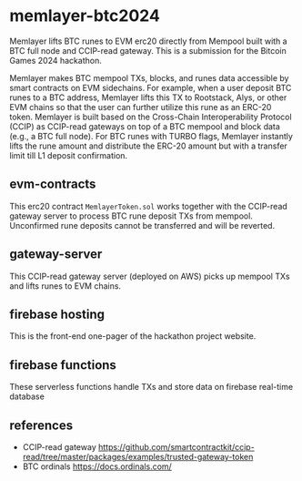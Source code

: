 # memlayer-btc2024
Memlayer lifts BTC runes to EVM erc20 directly from Mempool built with a BTC full node and CCIP-read gateway. This is a submission for the Bitcoin Games 2024 hackathon.

Memlayer makes BTC mempool TXs, blocks, and runes data accessible by smart contracts on EVM sidechains. For example, when a user deposit BTC runes to a BTC address, Memlayer lifts this TX to Rootstack, Alys, or other EVM chains so that the user can further utilize this rune as an ERC-20 token. Memlayer is built based on the Cross-Chain Interoperability Protocol (CCIP) as CCIP-read gateways on top of a BTC mempool and block data (e.g., a BTC full node). For BTC runes with TURBO flags, Memlayer instantly lifts the rune amount and distribute the ERC-20 amount but with a transfer limit till L1 deposit confirmation.

## evm-contracts
This erc20 contract `MemlayerToken.sol` works together with the CCIP-read gateway server to process BTC rune deposit TXs from mempool. Unconfirmed rune deposits cannot be transferred and will be reverted.

## gateway-server
This CCIP-read gateway server (deployed on AWS) picks up mempool TXs and lifts runes to EVM chains.

## firebase hosting
This is the front-end one-pager of the hackathon project website.

## firebase functions
These serverless functions handle TXs and store data on firebase real-time database

## references
- CCIP-read gateway https://github.com/smartcontractkit/ccip-read/tree/master/packages/examples/trusted-gateway-token
- BTC ordinals https://docs.ordinals.com/
